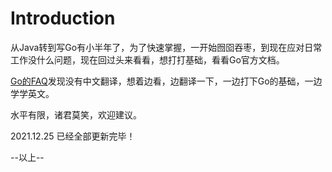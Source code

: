 # Introduction

从Java转到写Go有小半年了，为了快速掌握，一开始囫囵吞枣，到现在应对日常工作没什么问题，现在回过头来看看，想打打基础，看看Go官方文档。

[Go的FAQ](https://golang.org/doc/faq#runtime)发现没有中文翻译，想着边看，边翻译一下，一边打下Go的基础，一边学学英文。

水平有限，诸君莫笑，欢迎建议。

2021.12.25 已经全部更新完毕！

--以上--
